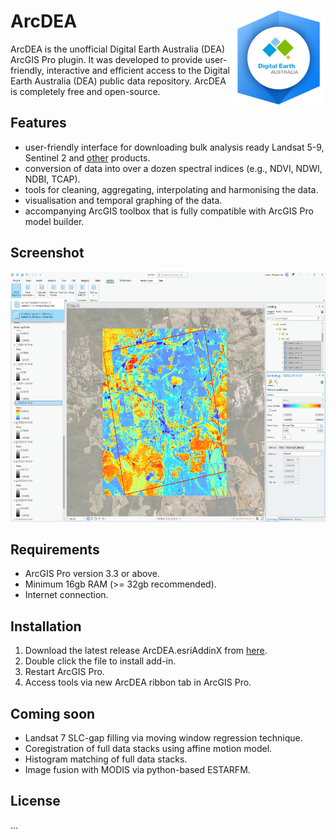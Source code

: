 # ArcDEA <img src="ArcDEA/Images/arcdea_logo.png" align="right" height="150" />

ArcDEA is the unofficial Digital Earth Australia (DEA) ArcGIS Pro plugin. It was developed to provide user-friendly, interactive and efficient access to the Digital Earth Australia (DEA) public data repository. ArcDEA is completely free and open-source.

## Features
* user-friendly interface for downloading bulk analysis ready Landsat 5-9, Sentinel 2 and [other](https://www.dea.ga.gov.au/products) products.
* conversion of data into over a dozen spectral indices (e.g., NDVI, NDWI, NDBI, TCAP).
* tools for cleaning, aggregating, interpolating and harmonising the data.
* visualisation and temporal graphing of the data.
* accompanying ArcGIS toolbox that is fully compatible with ArcGIS Pro model builder.

## Screenshot
<img src="ArcDEA/Screenshots/ArcDEA_alpha_screenshot_v0008.png" height="400" />

## Requirements
* ArcGIS Pro version 3.3 or above.
* Minimum 16gb RAM (>= 32gb recommended).
* Internet connection.

## Installation
1. Download the latest release ArcDEA.esriAddinX from [here](https://github.com/lewistrotter/ArcDEA/releases).
2. Double click the file to install add-in.
3. Restart ArcGIS Pro.
4. Access tools via new ArcDEA ribbon tab in ArcGIS Pro.

## Coming soon
* Landsat 7 SLC-gap filling via moving window regression technique.
* Coregistration of full data stacks using affine motion model.
* Histogram matching of full data stacks.
* Image fusion with MODIS via python-based ESTARFM.

## License
...

